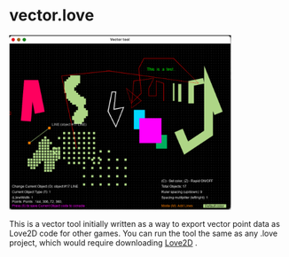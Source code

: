 # vector.love

<img src="pics/demo.png" alt="features pic" width="400">

This is a vector tool initially written as a way to export vector point data as Love2D code for other games. You can run the tool the same as any .love project, which would require downloading <a href="https://love2d.org/">Love2D</a> .